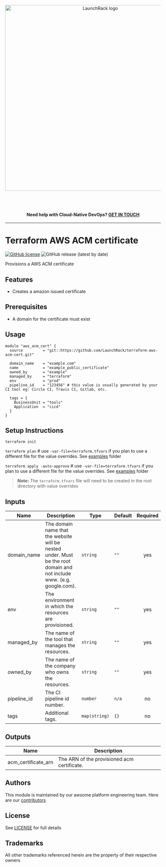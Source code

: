 <p align="center">
  <a href="https://launchrack.com/" target="_blank" rel="homepage">
  <img src="https://launchrack.com/assets/img/logo_launchrack.png" alt="LaunchRack logo" style="width: 600px;" class="d-md-inline-block">
  </a>
</p>
<br>
<br>
<p><h4 align="center">Need help with Cloud-Native DevOps? <a href="https://launchrack.com/contact/" target="_blank" rel="contactus"> GET IN TOUCH</a></h4></p>

---

# Terraform AWS ACM certificate

[![GitHub license](https://img.shields.io/github/license/launchrack/terraform-aws-acm-cert?color=blue)](https://github.com/LaunchRack/terraform-aws-acm-cert/blob/main/LICENSE)
![GitHub release (latest by date)](https://img.shields.io/github/v/release/launchrack/terraform-aws-acm-cert?color=blue&display_name=release)

Provisions a AWS ACM certificate

## Features
- Creates a amazon issued certificate

## Prerequisites
- A domain for the certificate must exist

## Usage
```hcl
module "aws_acm_cert" {
  source         = "git::https://github.com/LaunchRack/terraform-aws-acm-cert.git"

  domain_name    = "example.com"
  name           = "example_public_certificate"
  owned_by       = "example"
  managed_by     = "terraform"
  env            = "prod"
  pipeline_id    = "123456" # this value is usually generated by your CI tool eg: Circle CI, Travis CI, Gitlab, etc.

  tags = {
    BusinessUnit = "tools"
    Application  = "cicd"
  }
}
```

## Setup Instructions
`terraform init`

`terraform plan` # use `-var-file=terraform.tfvars` if you plan to use a different file for the value overrides. See [examples](https://github.com/LaunchRack/terraform-aws-acm-cert/blob/main/examples/terraform.tfvars) folder

`terraform apply -auto-approve` # use `-var-file=terraform.tfvars` if you plan to use a different file for the value overrides. See [examples](https://github.com/LaunchRack/terraform-aws-acm-cert/blob/main/examples/terraform.tfvars) folder


> **Note:** The `terraform.tfvars` file will need to be created in the root directory with value overrides

## Inputs
| Name | Description | Type | Default | Required |
|------|-------------|------|---------|:--------:|
| domain_name | The domain name that the website will be nested under. Must be the root domain and not include www. (e.g. google.com). | `string` | `""` | yes |
| env | The environment in which the resources are provisioned. | `string` | `""` | yes |
| managed_by | The name of the tool that manages the resources. | `string` | `""` | yes |
| owned_by | The name of the company who owns the resources. | `string` | `""` | yes |
| pipeline_id | The CI pipeline id number. | `number` | `n/a` | no |
| tags | Additional tags. | `map(string)` | `{}` | no |

## Outputs
| Name | Description |
| ----------- | ----------- |
| acm_certificate_arn | The ARN of the provisioned acm certificate. |

## Authors
This module is maintained by our awsome platform engineering team. Here are our [contributors](https://github.com/LaunchRack/terraform-aws-acm-cert/graphs/contributors)

## License
See [LICENSE](https://github.com/LaunchRack/terraform-aws-acm-cert/blob/master/LICENSE) for full details

## Trademarks
All other trademarks referenced herein are the property of their respective owners
